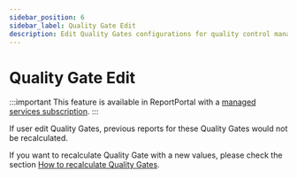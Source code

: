 ```yaml
---
sidebar_position: 6
sidebar_label: Quality Gate Edit
description: Edit Quality Gates configurations for quality control management.
---
```


# Quality Gate Edit

:::important
This feature is available in ReportPortal with a [managed services subscription](https://reportportal.io/pricing/on-premises).
:::

If user edit Quality Gates, previous reports for these Quality Gates would not be recalculated.

If you want to recalculate Quality Gate with a new values, please check the  section [How to recalculate Quality Gates](/quality-gates/AssessmentOfTestResultsUsingQualityGates#how-to-recalculate-quality-gates).
